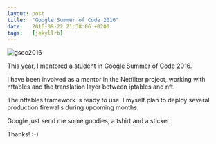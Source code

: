 ```yaml
---
layout: post
title:  "Google Summer of Code 2016"
date:   2016-09-22 21:38:06 +0200
tags:	[jekyllrb]
---
```


![gsoc2016][gsoc]

This year, I mentored a student in Google Summer of Code 2016.

I have been involved as a mentor in the Netfilter project, working
with nftables and the translation layer between iptables and nft.

<!--more-->

The nftables framework is ready to use. I myself plan to deploy several
production firewalls during upcoming months.

Google just send me some goodies, a tshirt and a sticker.

Thanks! :-)

[gsoc]:			{{site.url}}/assets/gsoc2016.jpg
